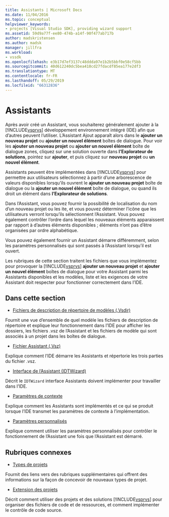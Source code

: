 ```yaml
---
title: Assistants | Microsoft Docs
ms.date: 11/04/2016
ms.topic: conceptual
helpviewer_keywords:
- projects [Visual Studio SDK], providing wizard support
ms.assetid: 59d9a77f-ee80-474b-a14f-90f477ab717b
author: madskristensen
ms.author: madsk
manager: jillfra
ms.workload:
- vssdk
ms.openlocfilehash: e3b17d7ef3137c48ddda97e1b2b5bbf0e58cf5bb
ms.sourcegitcommit: 40d612240dc5bea418cd27fdacdf85ea177e2df3
ms.translationtype: MT
ms.contentlocale: fr-FR
ms.lasthandoff: 05/29/2019
ms.locfileid: "66312836"
---
```

# <a name="wizards"></a>Assistants
Après avoir créé un Assistant, vous souhaiterez généralement ajouter à la [!INCLUDE[vsprvs](../../code-quality/includes/vsprvs_md.md)] développement environnement intégré (IDE) afin que d’autres peuvent l’utiliser. L’Assistant Ajout apparaît alors dans le **ajouter un nouveau projet** ou **ajouter un nouvel élément** boîtes de dialogue. Pour voir les **ajouter un nouveau projet** ou **ajouter un nouvel élément** boîte de dialogue zones, cliquez sur une solution ouverte dans **l’Explorateur de solutions**, pointez sur **ajouter**, et puis cliquez sur **nouveau projet** ou **un nouvel élément**.

 Assistants peuvent être implémentées dans [!INCLUDE[vsprvs](../../code-quality/includes/vsprvs_md.md)] pour permettre aux utilisateurs sélectionnez à partir d’une arborescence de valeurs disponibles lorsqu’ils ouvrent le **ajouter un nouveau projet** boîte de dialogue ou la **ajouter un nouvel élément** boîte de dialogue, ou quand ils droit un élément dans **l’Explorateur de solutions**.

 Dans l’Assistant, vous pouvez fournir la possibilité de localisation du nom d’un nouveau projet ou les ite, et vous pouvez déterminer l’icône que les utilisateurs verront lorsqu’ils sélectionnent l’Assistant. Vous pouvez également contrôler l’ordre dans lequel les nouveaux éléments apparaissent par rapport à d’autres éléments disponibles ; éléments n’ont pas d’être organisées par ordre alphabétique.

 Vous pouvez également fournir un Assistant démarre différemment, selon les paramètres personnalisés qui sont passés à l’Assistant lorsqu’il est ouvert.

 Les rubriques de cette section traitent les fichiers que vous implémentez pour provoquer la [!INCLUDE[vsprvs](../../code-quality/includes/vsprvs_md.md)] **ajouter un nouveau projet** et **ajouter un nouvel élément** boîtes de dialogue pour votre Assistant parmi les Assistants disponibles et les modèles, liste et les exigences de votre Assistant doit respecter pour fonctionner correctement dans l’IDE.

## <a name="in-this-section"></a>Dans cette section
- [Fichiers de description de répertoire de modèles (.Vsdir)](../../extensibility/internals/template-directory-description-dot-vsdir-files.md)

 Fournit une vue d’ensemble de quel modèle les fichiers de description de répertoire et explique leur fonctionnement dans l’IDE pour afficher les dossiers, les fichiers .vsz de l’Assistant et les fichiers de modèle qui sont associés à un projet dans les boîtes de dialogue.

- [Fichier Assistant (.Vsz)](../../extensibility/internals/wizard-dot-vsz-file.md)

 Explique comment l’IDE démarre les Assistants et répertorie les trois parties du fichier .vsz.

- [Interface de l’Assistant (IDTWizard)](../../extensibility/internals/wizard-interface-idtwizard.md)

 Décrit le `IDTWizard` interface Assistants doivent implémenter pour travailler dans l’IDE.

- [Paramètres de contexte](../../extensibility/internals/context-parameters.md)

 Explique comment les Assistants sont implémentés et ce qui se produit lorsque l’IDE transmet les paramètres de contexte à l’implémentation.

- [Paramètres personnalisés](../../extensibility/internals/custom-parameters.md)

 Explique comment utiliser les paramètres personnalisés pour contrôler le fonctionnement de l’Assistant une fois que l’Assistant est démarré.

## <a name="related-sections"></a>Rubriques connexes
- [Types de projets](../../extensibility/internals/project-types.md)

 Fournit des liens vers des rubriques supplémentaires qui offrent des informations sur la façon de concevoir de nouveaux types de projet.

- [Extension des projets](../../extensibility/extending-projects.md)

 Décrit comment utiliser des projets et des solutions [!INCLUDE[vsprvs](../../code-quality/includes/vsprvs_md.md)] pour organiser des fichiers de code et de ressources, et comment implémenter le contrôle de code source.